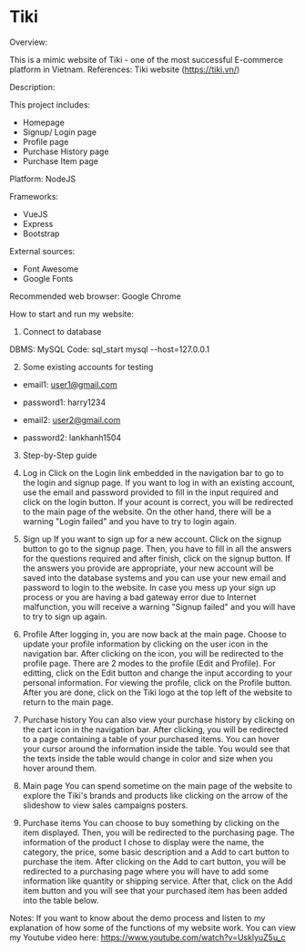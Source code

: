 # Tiki
Overview:

This is a mimic website of Tiki - one of the most successful E-commerce platform in Vietnam.
References: Tiki website (https://tiki.vn/)

Description:

This project includes:
- Homepage
- Signup/ Login page
- Profile page
- Purchase History page
- Purchase Item page

Platform: NodeJS

Frameworks:
- VueJS
- Express
- Bootstrap

External sources:
- Font Awesome
- Google Fonts

Recommended web browser: Google Chrome

How to start and run my website:

1. Connect to database

DBMS: MySQL
Code: 
sql_start
mysql --host=127.0.0.1

2. Some existing accounts for testing
- email1: user1@gmail.com
- password1: harry1234

- email2: user2@gmail.com
- password2: lankhanh1504

3. Step-by-Step guide

1. Log in
Click on the Login link embedded in the navigation bar to go to the login and signup page. If you want to log in with an existing account, use the email and password provided to fill in the input required and click on the login button. If your acount is correct, you will be redirected to the main page of the website. On the other hand, there will be a warning "Login failed" and you have to try to login again.
2. Sign up
If you want to sign up for a new account. Click on the signup button to go to the signup page. Then, you have to fill in all the answers for the questions required and after finish, click on the signup button. If the answers you provide are appropriate, your new account will be saved into the database systems and you can use your new email and password to login to the website. In case you mess up your sign up process or you are having a bad gateway error due to Internet malfunction, you will receive a warning "Signup failed" and you will have to try to sign up again.
3. Profile
After logging in, you are now back at the main page. Choose to update your profile information by clicking on the user icon in the navigation bar. After clicking on the icon, you will be redirected to the profile page. There are 2 modes to the profile (Edit and Profile). For editting, click on the Edit button and change the input according to your personal information. For viewing the profile, click on the Profile button. After you are done, click on the Tiki logo at the top left of the website to return to the main page.
4. Purchase history
You can also view your purchase history by clicking on the cart icon in the navigation bar. After clicking, you will be redirected to a page containing a table of your purchased items. You can hover your cursor around the information inside the table. You would see that the texts inside the table would change in color and size when you hover around them.
5. Main page
You can spend sometime on the main page of the website to explore the Tiki's brands and products like clicking on the arrow of the slideshow to view sales campaigns posters. 
6. Purchase items
You can choose to buy something by clicking on the item displayed. Then, you will be redirected to the purchasing page. The information of the product I chose to display were the name, the category, the price, some basic description and a Add to cart button to purchase the item. After clicking on the Add to cart button, you will be redirected to a purchasing page where you will have to add some information like quantity or shipping service. After that, click on the Add item button and you will see that your purchased item has been added into the table below.


Notes:
If you want to know about the demo process and listen to my explanation of how some of the functions of my website work. You can view my Youtube video here: https://www.youtube.com/watch?v=UsklyuZ5u_c

